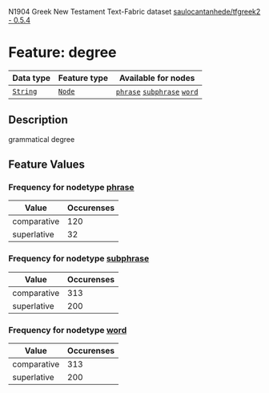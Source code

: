 N1904 Greek New Testament Text-Fabric dataset [saulocantanhede/tfgreek2 - 0.5.4](https://github.com/saulocantanhede/tfgreek2)
# Feature: degree
Data type|Feature type|Available for nodes
---|---|---
[`String`](featurebydatatype.md#string)|[`Node`](featurebytype.md#node)| [`phrase`](featurebynodetype.md#phrase)  [`subphrase`](featurebynodetype.md#subphrase)  [`word`](featurebynodetype.md#word) 
## Description
grammatical degree
## Feature Values
### Frequency for nodetype [phrase](featurebynodetype.md#phrase)
Value|Occurenses
---|---
comparative|120
superlative|32
### Frequency for nodetype [subphrase](featurebynodetype.md#subphrase)
Value|Occurenses
---|---
comparative|313
superlative|200
### Frequency for nodetype [word](featurebynodetype.md#word)
Value|Occurenses
---|---
comparative|313
superlative|200
